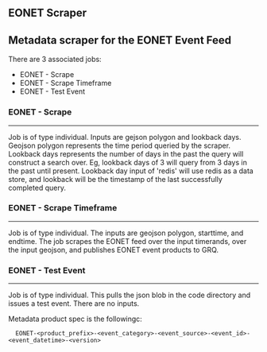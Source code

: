 ## EONET Scraper
Metadata scraper for the EONET Event Feed
----
There are 3 associated jobs:
- EONET - Scrape
- EONET - Scrape Timeframe
- EONET - Test Event

### EONET - Scrape
-----
Job is of type individual. Inputs are gejson polygon and lookback days. Geojson polygon represents the time period queried by the scraper. Lookback days represents the number of days in the past the query will construct a search over. Eg, lookback days of 3 will query from 3 days in the past until present. Lookback day input of 'redis' will use redis as a data store, and lookback will be the timestamp of the last successfully completed query.

### EONET - Scrape Timeframe
-----
Job is of type individual. The inputs are geojson polygon, starttime, and endtime. The job scrapes the EONET feed over the input timerands, over the input geojson, and publishes EONET event products to GRQ.

### EONET - Test Event
-----
Job is of type individual. This pulls the json blob in the code directory and issues a test event. There are no inputs.

Metadata product spec is the followingc:

      EONET-<product_prefix>-<event_category>-<event_source>-<event_id>-<event_datetime>-<version>

